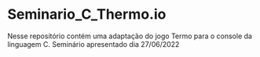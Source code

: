 # Seminario_C_Thermo.io
Nesse repositório contém uma adaptação do jogo Termo para o console da linguagem C. Seminário apresentado dia 27/06/2022
